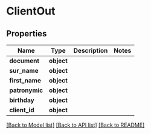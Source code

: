 # ClientOut

## Properties
Name | Type | Description | Notes
------------ | ------------- | ------------- | -------------
**document** | **object** |  | 
**sur_name** | **object** |  | 
**first_name** | **object** |  | 
**patronymic** | **object** |  | 
**birthday** | **object** |  | 
**client_id** | **object** |  | 

[[Back to Model list]](../README.md#documentation-for-models) [[Back to API list]](../README.md#documentation-for-api-endpoints) [[Back to README]](../README.md)

